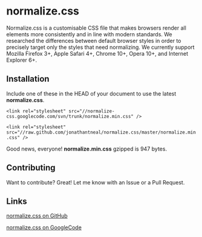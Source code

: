 normalize.css
=============

Normalize.css is a customisable CSS file that makes browsers render all elements more consistently and in line with modern standards. We researched the differences between default browser styles in order to precisely target only the styles that need normalizing.  We currently support Mozilla Firefox 3+, Apple Safari 4+, Chrome 10+, Opera 10+, and Internet Explorer 6+.

Installation
-----------

Include one of these in the HEAD of your document to use the latest **normalize.css**.

``<link rel="stylesheet" src="//normalize-css.googlecode.com/svn/trunk/normalize.min.css" />``


``<link rel="stylesheet" src="//raw.github.com/jonathantneal/normalize.css/master/normalize.min.css" />``

Good news, everyone! **normalize.min.css** gzipped is 947 bytes.

Contributing
------------

Want to contribute? Great! Let me know with an Issue or a Pull Request.

Links
------------

[normalize.css on GitHub](https://github.com/jonathantneal/normalize.css)

[normalize.css on GoogleCode](https://normalize-css.googlecode.com/)